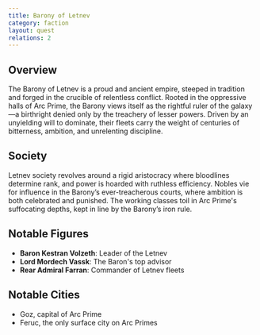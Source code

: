 ```yaml
---
title: Barony of Letnev 
category: faction
layout: quest
relations: 2
---
```


## Overview
The Barony of Letnev is a proud and ancient empire, steeped in tradition and forged in the crucible of relentless conflict. Rooted in the oppressive halls of Arc Prime, the Barony views itself as the rightful ruler of the galaxy—a birthright denied only by the treachery of lesser powers. Driven by an unyielding will to dominate, their fleets carry the weight of centuries of bitterness, ambition, and unrelenting discipline.

## Society

Letnev society revolves around a rigid aristocracy where bloodlines determine rank, and power is hoarded with ruthless efficiency. Nobles vie for influence in the Barony’s ever-treacherous courts, where ambition is both celebrated and punished. The working classes toil in Arc Prime's suffocating depths, kept in line by the Barony’s iron rule.

## Notable Figures
- **Baron Kestran Volzeth**: Leader of the Letnev
- **Lord Mordech Vassk**: The Baron's top advisor
- **Rear Admiral Farran**: Commander of Letnev fleets

## Notable Cities
- Goz, capital of Arc Prime
- Feruc, the only surface city on Arc Primes

